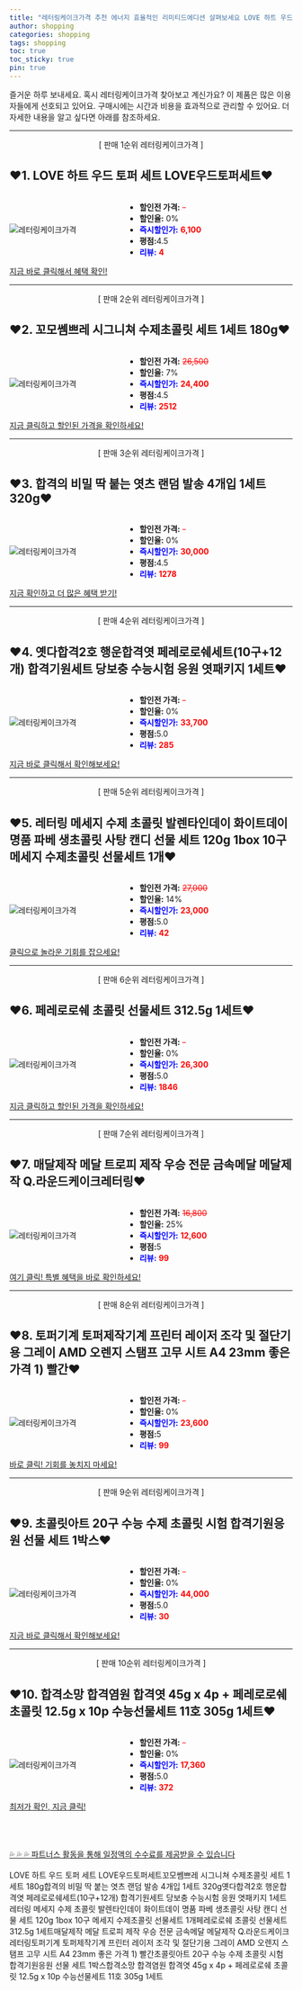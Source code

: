```yaml
---
title: "레터링케이크가격 추천 에너지 효율적인 리미티드에디션 살펴보세요 LOVE 하트 우드 토퍼 세트"
author: shopping
categories: shopping
tags: shopping
toc: true
toc_sticky: true
pin: true
---
```

즐거운 하루 보내세요. 혹시 레터링케이크가격 찾아보고 계신가요?  이 제품은 많은 이용자들에게 선호되고 있어요. 구매시에는 시간과 비용을 효과적으로 관리할 수 있어요. 더 자세한 내용을 알고 싶다면 아래를 참조하세요.

---
<p class="toplist" style="margin: 0 auto; display: block; width: fit-content;">[ 판매 1순위 레터링케이크가격 ]</p>

<h2><strong>❤️1. LOVE 하트 우드 토퍼 세트 LOVE우드토퍼세트❤️</strong></h2>

<div style="display: flex; align-items: center;">
    <div style="flex: 0.4;">
        <img src="https://thumbnail8.coupangcdn.com/thumbnails/remote/230x230ex/image/vendor_inventory/fd95/c8cbead1c26395e994e23b1692b63291ca53b12e1bdb5039182a0353abfe.jpg" alt="레터링케이크가격" style="max-width: 100%;">
    </div>
    <div style="flex: 0.6; margin-left: 10px;">
        <ul>
            <li><strong>할인전 가격:</strong> <del style="color: red;">-</del></li>
            <li><strong>할인율:</strong> 0%</li>
            <li><span style='color:blue'><strong>즉시할인가:</strong></span> <span style='color:red'><strong>6,100</strong></span></li>
            <li><strong>평점:</strong>4.5</li>
            <li><span style='color:blue'><strong>리뷰:</strong></span> <span style='color:red'><strong>4</strong></span></li>
        </ul>
    </div>
</div>
<div class="center">
    <a href="https://selin100587.github.io?lptag=AF9450613&subid=githubio&pageKey=2143619756&traceid=V0-153&itemId=3639996334&vendorItemId=71625526897" class="myButton">
        지금 바로 클릭해서 혜택 확인!
    </a>
</div>


---
<p class="toplist" style="margin: 0 auto; display: block; width: fit-content;">[ 판매 2순위 레터링케이크가격 ]</p>

<h2><strong>❤️2. 꼬모쎔쁘레 시그니쳐 수제초콜릿 세트 1세트 180g❤️</strong></h2>

<div style="display: flex; align-items: center;">
    <div style="flex: 0.4;">
        <img src="https://thumbnail6.coupangcdn.com/thumbnails/remote/230x230ex/image/retail/images/3585600111467282-ff92ebf1-cbb5-452a-b6c2-2e0aa797b716.jpg" alt="레터링케이크가격" style="max-width: 100%;">
    </div>
    <div style="flex: 0.6; margin-left: 10px;">
        <ul>
            <li><strong>할인전 가격:</strong> <del style="color: red;">26,500</del></li>
            <li><strong>할인율:</strong> 7%</li>
            <li><span style='color:blue'><strong>즉시할인가:</strong></span> <span style='color:red'><strong>24,400</strong></span></li>
            <li><strong>평점:</strong>4.5</li>
            <li><span style='color:blue'><strong>리뷰:</strong></span> <span style='color:red'><strong>2512</strong></span></li>
        </ul>
    </div>
</div>
<div class="center">
    <a href="https://selin100587.github.io?lptag=AF9450613&subid=githubio&pageKey=1782691&traceid=V0-153&itemId=20648809452&vendorItemId=3008855234" class="myButton">
        지금 클릭하고 할인된 가격을 확인하세요!
    </a>
</div>


---
<p class="toplist" style="margin: 0 auto; display: block; width: fit-content;">[ 판매 3순위 레터링케이크가격 ]</p>

<h2><strong>❤️3. 합격의 비밀 딱 붙는 엿츠 랜덤 발송 4개입 1세트 320g❤️</strong></h2>

<div style="display: flex; align-items: center;">
    <div style="flex: 0.4;">
        <img src="https://thumbnail10.coupangcdn.com/thumbnails/remote/230x230ex/image/retail/images/3133728321747677-ff5a8354-a7da-44a4-b36d-9b64268c006e.jpg" alt="레터링케이크가격" style="max-width: 100%;">
    </div>
    <div style="flex: 0.6; margin-left: 10px;">
        <ul>
            <li><strong>할인전 가격:</strong> <del style="color: red;">-</del></li>
            <li><strong>할인율:</strong> 0%</li>
            <li><span style='color:blue'><strong>즉시할인가:</strong></span> <span style='color:red'><strong>30,000</strong></span></li>
            <li><strong>평점:</strong>4.5</li>
            <li><span style='color:blue'><strong>리뷰:</strong></span> <span style='color:red'><strong>1278</strong></span></li>
        </ul>
    </div>
</div>
<div class="center">
    <a href="https://selin100587.github.io?lptag=AF9450613&subid=githubio&pageKey=7708669499&traceid=V0-153&itemId=464526737&vendorItemId=4156616677" class="myButton">
        지금 확인하고 더 많은 혜택 받기!
    </a>
</div>


---
<p class="toplist" style="margin: 0 auto; display: block; width: fit-content;">[ 판매 4순위 레터링케이크가격 ]</p>

<h2><strong>❤️4. 옛다합격2호 행운합격엿 페레로로쉐세트(10구+12개) 합격기원세트 당보충 수능시험 응원 엿패키지 1세트❤️</strong></h2>

<div style="display: flex; align-items: center;">
    <div style="flex: 0.4;">
        <img src="https://thumbnail7.coupangcdn.com/thumbnails/remote/230x230ex/image/vendor_inventory/4df3/3e9dcdf5c77ceddc9328043c8a84fcd3bfc0e090e92951c067bd51b0ee90.jpg" alt="레터링케이크가격" style="max-width: 100%;">
    </div>
    <div style="flex: 0.6; margin-left: 10px;">
        <ul>
            <li><strong>할인전 가격:</strong> <del style="color: red;">-</del></li>
            <li><strong>할인율:</strong> 0%</li>
            <li><span style='color:blue'><strong>즉시할인가:</strong></span> <span style='color:red'><strong>33,700</strong></span></li>
            <li><strong>평점:</strong>5.0</li>
            <li><span style='color:blue'><strong>리뷰:</strong></span> <span style='color:red'><strong>285</strong></span></li>
        </ul>
    </div>
</div>
<div class="center">
    <a href="https://selin100587.github.io?lptag=AF9450613&subid=githubio&pageKey=7744286646&traceid=V0-153&itemId=18193885738&vendorItemId=87736646160" class="myButton">
        지금 바로 클릭해서 확인해보세요!
    </a>
</div>


---
<p class="toplist" style="margin: 0 auto; display: block; width: fit-content;">[ 판매 5순위 레터링케이크가격 ]</p>

<h2><strong>❤️5. 레터링 메세지 수제 초콜릿 발렌타인데이 화이트데이 명품 파베 생초콜릿 사탕 캔디 선물 세트 120g 1box 10구 메세지 수제초콜릿 선물세트 1개❤️</strong></h2>

<div style="display: flex; align-items: center;">
    <div style="flex: 0.4;">
        <img src="https://thumbnail6.coupangcdn.com/thumbnails/remote/230x230ex/image/vendor_inventory/images/2018/12/03/12/4/4fc86539-abbc-40f1-a670-d988079ef5a4.jpg" alt="레터링케이크가격" style="max-width: 100%;">
    </div>
    <div style="flex: 0.6; margin-left: 10px;">
        <ul>
            <li><strong>할인전 가격:</strong> <del style="color: red;">27,000</del></li>
            <li><strong>할인율:</strong> 14%</li>
            <li><span style='color:blue'><strong>즉시할인가:</strong></span> <span style='color:red'><strong>23,000</strong></span></li>
            <li><strong>평점:</strong>5.0</li>
            <li><span style='color:blue'><strong>리뷰:</strong></span> <span style='color:red'><strong>42</strong></span></li>
        </ul>
    </div>
</div>
<div class="center">
    <a href="https://selin100587.github.io?lptag=AF9450613&subid=githubio&pageKey=7627377275&traceid=V0-153&itemId=20235296372&vendorItemId=4173595809" class="myButton">
        클릭으로 놀라운 기회를 잡으세요!
    </a>
</div>


---
<p class="toplist" style="margin: 0 auto; display: block; width: fit-content;">[ 판매 6순위 레터링케이크가격 ]</p>

<h2><strong>❤️6. 페레로로쉐 초콜릿 선물세트 312.5g 1세트❤️</strong></h2>

<div style="display: flex; align-items: center;">
    <div style="flex: 0.4;">
        <img src="https://thumbnail8.coupangcdn.com/thumbnails/remote/230x230ex/image/vendor_inventory/8b48/a6389ee41a3c8b45ed44f81c0037e233ebca83373f39d85df6d45088a0b8.jpg" alt="레터링케이크가격" style="max-width: 100%;">
    </div>
    <div style="flex: 0.6; margin-left: 10px;">
        <ul>
            <li><strong>할인전 가격:</strong> <del style="color: red;">-</del></li>
            <li><strong>할인율:</strong> 0%</li>
            <li><span style='color:blue'><strong>즉시할인가:</strong></span> <span style='color:red'><strong>26,300</strong></span></li>
            <li><strong>평점:</strong>5.0</li>
            <li><span style='color:blue'><strong>리뷰:</strong></span> <span style='color:red'><strong>1846</strong></span></li>
        </ul>
    </div>
</div>
<div class="center">
    <a href="https://selin100587.github.io?lptag=AF9450613&subid=githubio&pageKey=8244714921&traceid=V0-153&itemId=7857495&vendorItemId=70032780026" class="myButton">
        지금 클릭하고 할인된 가격을 확인하세요!
    </a>
</div>


---
<p class="toplist" style="margin: 0 auto; display: block; width: fit-content;">[ 판매 7순위 레터링케이크가격 ]</p>

<h2><strong>❤️7. 매달제작 메달 트로피 제작 우승 전문 금속메달 메달제작 Q.라운드케이크레터링❤️</strong></h2>

<div style="display: flex; align-items: center;">
    <div style="flex: 0.4;">
        <img src="https://thumbnail9.coupangcdn.com/thumbnails/remote/230x230ex/image/vendor_inventory/08ae/6e7a23be4b5c5d7678c33969cfab78f8888849b95d2c03d307dff9b9e7e6.jpg" alt="레터링케이크가격" style="max-width: 100%;">
    </div>
    <div style="flex: 0.6; margin-left: 10px;">
        <ul>
            <li><strong>할인전 가격:</strong> <del style="color: red;">16,800</del></li>
            <li><strong>할인율:</strong> 25%</li>
            <li><span style='color:blue'><strong>즉시할인가:</strong></span> <span style='color:red'><strong>12,600</strong></span></li>
            <li><strong>평점:</strong>5</li>
            <li><span style='color:blue'><strong>리뷰:</strong></span> <span style='color:red'><strong>99</strong></span></li>
        </ul>
    </div>
</div>
<div class="center">
    <a href="https://selin100587.github.io?lptag=AF9450613&subid=githubio&pageKey=8224876158&traceid=V0-153&itemId=23652210906&vendorItemId=90677590555" class="myButton">
        여기 클릭! 특별 혜택을 바로 확인하세요!
    </a>
</div>


---
<p class="toplist" style="margin: 0 auto; display: block; width: fit-content;">[ 판매 8순위 레터링케이크가격 ]</p>

<h2><strong>❤️8. 토퍼기계 토퍼제작기계 프린터 레이저 조각 및 절단기용 그레이 AMD 오렌지 스탬프 고무 시트 A4 23mm 좋은 가격 1) 빨간❤️</strong></h2>

<div style="display: flex; align-items: center;">
    <div style="flex: 0.4;">
        <img src="https://thumbnail10.coupangcdn.com/thumbnails/remote/230x230ex/image/vendor_inventory/5998/29208149e835aaf877977b67fc503e82c853c0647a760a3280aed46a83ae.jpg" alt="레터링케이크가격" style="max-width: 100%;">
    </div>
    <div style="flex: 0.6; margin-left: 10px;">
        <ul>
            <li><strong>할인전 가격:</strong> <del style="color: red;">-</del></li>
            <li><strong>할인율:</strong> 0%</li>
            <li><span style='color:blue'><strong>즉시할인가:</strong></span> <span style='color:red'><strong>23,600</strong></span></li>
            <li><strong>평점:</strong>5</li>
            <li><span style='color:blue'><strong>리뷰:</strong></span> <span style='color:red'><strong>99</strong></span></li>
        </ul>
    </div>
</div>
<div class="center">
    <a href="https://selin100587.github.io?lptag=AF9450613&subid=githubio&pageKey=8129138673&traceid=V0-153&itemId=23082987358&vendorItemId=90116481266" class="myButton">
        바로 클릭! 기회를 놓치지 마세요!
    </a>
</div>


---
<p class="toplist" style="margin: 0 auto; display: block; width: fit-content;">[ 판매 9순위 레터링케이크가격 ]</p>

<h2><strong>❤️9. 초콜릿아트 20구 수능 수제 초콜릿 시험 합격기원응원 선물 세트 1박스❤️</strong></h2>

<div style="display: flex; align-items: center;">
    <div style="flex: 0.4;">
        <img src="https://thumbnail10.coupangcdn.com/thumbnails/remote/230x230ex/image/vendor_inventory/images/2017/11/01/15/5/334e60bf-ec9f-4637-9ef6-476e174cda38.jpg" alt="레터링케이크가격" style="max-width: 100%;">
    </div>
    <div style="flex: 0.6; margin-left: 10px;">
        <ul>
            <li><strong>할인전 가격:</strong> <del style="color: red;">-</del></li>
            <li><strong>할인율:</strong> 0%</li>
            <li><span style='color:blue'><strong>즉시할인가:</strong></span> <span style='color:red'><strong>44,000</strong></span></li>
            <li><strong>평점:</strong>5.0</li>
            <li><span style='color:blue'><strong>리뷰:</strong></span> <span style='color:red'><strong>30</strong></span></li>
        </ul>
    </div>
</div>
<div class="center">
    <a href="https://selin100587.github.io?lptag=AF9450613&subid=githubio&pageKey=8244684677&traceid=V0-153&itemId=20235588071&vendorItemId=3378606956" class="myButton">
        지금 바로 클릭해서 확인해보세요!
    </a>
</div>


---
<p class="toplist" style="margin: 0 auto; display: block; width: fit-content;">[ 판매 10순위 레터링케이크가격 ]</p>

<h2><strong>❤️10. 합격소망 합격염원 합격엿 45g x 4p + 페레로로쉐 초콜릿 12.5g x 10p 수능선물세트 11호 305g 1세트❤️</strong></h2>

<div style="display: flex; align-items: center;">
    <div style="flex: 0.4;">
        <img src="https://thumbnail9.coupangcdn.com/thumbnails/remote/230x230ex/image/retail/images/2019/10/16/11/8/2df17db8-f3cc-4146-904e-103d99bdc68f.jpg" alt="레터링케이크가격" style="max-width: 100%;">
    </div>
    <div style="flex: 0.6; margin-left: 10px;">
        <ul>
            <li><strong>할인전 가격:</strong> <del style="color: red;">-</del></li>
            <li><strong>할인율:</strong> 0%</li>
            <li><span style='color:blue'><strong>즉시할인가:</strong></span> <span style='color:red'><strong>17,360</strong></span></li>
            <li><strong>평점:</strong>5.0</li>
            <li><span style='color:blue'><strong>리뷰:</strong></span> <span style='color:red'><strong>372</strong></span></li>
        </ul>
    </div>
</div>
<div class="center">
    <a href="https://selin100587.github.io?lptag=AF9450613&subid=githubio&pageKey=319049672&traceid=V0-153&itemId=1019348570&vendorItemId=5457691302" class="myButton">
        최저가 확인, 지금 클릭!
    </a>
</div>

<br><br><br>[💦 💦 💦 파트너스 활동을 통해 일정액의 수수료를 제공받을 수 있습니다](https://link.coupang.com/a/bcpT2c)<br><br>LOVE 하트 우드 토퍼 세트 LOVE우드토퍼세트꼬모쎔쁘레 시그니쳐 수제초콜릿 세트 1세트 180g합격의 비밀 딱 붙는 엿츠 랜덤 발송 4개입 1세트 320g옛다합격2호 행운합격엿 페레로로쉐세트(10구+12개) 합격기원세트 당보충 수능시험 응원 엿패키지 1세트레터링 메세지 수제 초콜릿 발렌타인데이 화이트데이 명품 파베 생초콜릿 사탕 캔디 선물 세트 120g 1box 10구 메세지 수제초콜릿 선물세트 1개페레로로쉐 초콜릿 선물세트 312.5g 1세트매달제작 메달 트로피 제작 우승 전문 금속메달 메달제작 Q.라운드케이크레터링토퍼기계 토퍼제작기계 프린터 레이저 조각 및 절단기용 그레이 AMD 오렌지 스탬프 고무 시트 A4 23mm 좋은 가격 1) 빨간초콜릿아트 20구 수능 수제 초콜릿 시험 합격기원응원 선물 세트 1박스합격소망 합격염원 합격엿 45g x 4p + 페레로로쉐 초콜릿 12.5g x 10p 수능선물세트 11호 305g 1세트